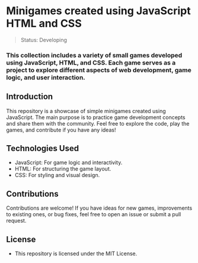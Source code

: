 <h1>Minigames created using JavaScript HTML and CSS</h1>

> Status: Developing

### This collection includes a variety of small games developed using JavaScript, HTML, and CSS. Each game serves as a project to explore different aspects of web development, game logic, and user interaction.

## Introduction
This repository is a showcase of simple minigames created using JavaScript. The main purpose is to practice game development concepts and share them with the community. Feel free to explore the code, play the games, and contribute if you have any ideas!

## Technologies Used
* JavaScript: For game logic and interactivity.
* HTML: For structuring the game layout.
* CSS: For styling and visual design.

## Contributions
Contributions are welcome! If you have ideas for new games, improvements to existing ones, or bug fixes, feel free to open an issue or submit a pull request.

## License
* This repository is licensed under the MIT License.

